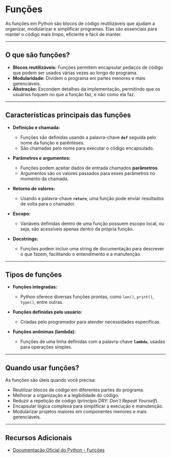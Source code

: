 # Funções

As funções em Python são blocos de código reutilizáveis que ajudam a organizar, modularizar e simplificar programas. Elas são essenciais para manter o código mais limpo, eficiente e fácil de manter.

---

## O que são funções?

- **Blocos reutilizáveis:** Funções permitem encapsular pedaços de código que podem ser usados várias vezes ao longo do programa.
- **Modularidade:** Dividem o programa em partes menores e mais gerenciáveis.
- **Abstração:** Escondem detalhes da implementação, permitindo que os usuários foquem no que a função faz, e não como ela faz.

---

## Características principais das funções

- **Definição e chamada:**
  - Funções são definidas usando a palavra-chave **`def`** seguida pelo nome da função e parênteses.
  - São chamadas pelo nome para executar o código encapsulado.

- **Parâmetros e argumentos:**
  - Funções podem aceitar dados de entrada chamados **parâmetros**.
  - Argumentos são os valores passados para esses parâmetros no momento da chamada.

- **Retorno de valores:**
  - Usando a palavra-chave **`return`**, uma função pode enviar resultados de volta para o chamador.

- **Escopo:** 
  - Variáveis definidas dentro de uma função possuem escopo local, ou seja, são acessíveis apenas dentro da própria função.

- **Docstrings:** 
  - Funções podem incluir uma string de documentação para descrever o que fazem, facilitando o entendimento e a manutenção.

---

## Tipos de funções

- **Funções integradas:** 
  - Python oferece diversas funções prontas, como `len()`, `print()`, `type()`, entre outras.

- **Funções definidas pelo usuário:**
  - Criadas pelo programador para atender necessidades específicas.

- **Funções anônimas (lambda):**
  - Funções de uma linha definidas com a palavra-chave **`lambda`**, usadas para operações simples.

---

## Quando usar funções?

As funções são úteis quando você precisa:
- Reutilizar blocos de código em diferentes partes do programa.
- Melhorar a organização e a legibilidade do código.
- Reduzir a repetição de código (princípio DRY: *Don't Repeat Yourself*).
- Encapsular lógica complexa para simplificar a execução e manutenção.
- Modularizar projetos maiores em componentes menores e mais gerenciáveis.

---

## Recursos Adicionais
- [Documentação Oficial do Python - Funções](https://docs.python.org/3/tutorial/controlflow.html#defining-functions)